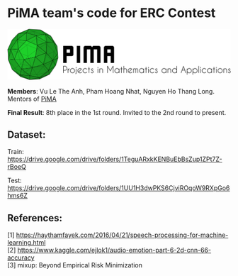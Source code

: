# PiMA team's code for ERC Contest
<p align="center">
  
<a href="https://www.pimavn.com">  
  
  <img src="original logo (with text)_01.png" alt="PiMA" width="700"  />
</a>
  
</p>
<strong>Members</strong>: Vu Le The Anh, Pham Hoang Nhat, Nguyen Ho Thang Long. Mentors of 
<a href="https://www.pimavn.com">
  PiMA
</a>

<strong>Final Result</strong>: 8th place in the 1st round. Invited to the 2nd round to present.

## Dataset:
Train: https://drive.google.com/drive/folders/1TeguARxkKENBuEbBsZup1ZPt7Z-rBoeQ

Test: https://drive.google.com/drive/folders/1UU1H3dwPKS6CjviROqoW9RXpGo6hms6Z

## References:

[1] https://haythamfayek.com/2016/04/21/speech-processing-for-machine-learning.html
<br />
[2] https://www.kaggle.com/ejlok1/audio-emotion-part-6-2d-cnn-66-accuracy
<br />
[3] mixup: Beyond Empirical Risk Minimization
